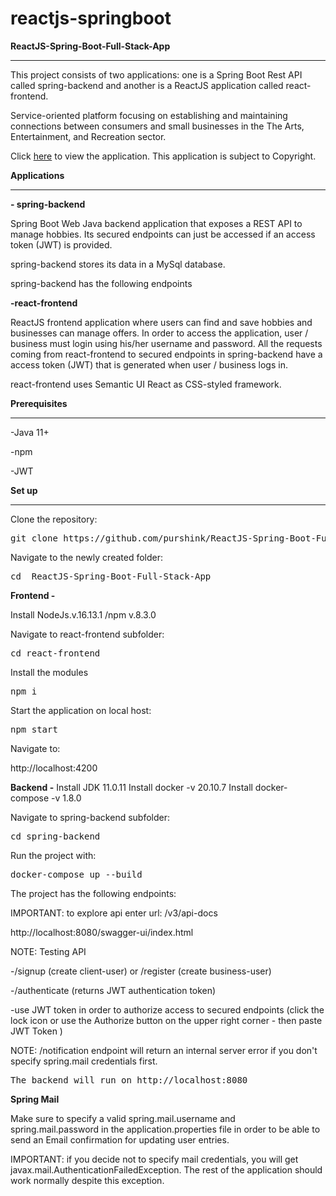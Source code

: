 # reactjs-springboot


<b>ReactJS-Spring-Boot-Full-Stack-App</b>
<hr>

This project consists of two applications: one is a Spring Boot Rest API
called spring-backend and another is a ReactJS application called
react-frontend.

Service-oriented platform focusing on establishing and maintaining
connections between consumers and small businesses in the The Arts,
Entertainment, and Recreation sector.

Click [here](https://www.hobbie.ch) to view the application.
This application is subject to Copyright.

<b>Applications</b>
<hr>

 <b> - spring-backend</b>

Spring Boot Web Java backend application that exposes a REST API to
manage hobbies. Its secured endpoints can just be accessed if an access
token (JWT) is provided.

spring-backend stores its data in a MySql database.

spring-backend has the following endpoints


<b>-react-frontend</b>

ReactJS frontend application where users can find and save hobbies and businesses can manage offers. In order to access the application, user / business must login using his/her username and password.  All the requests coming from react-frontend to secured endpoints in spring-backend have a access token (JWT) that is generated when user / business logs in.

react-frontend uses Semantic UI React as CSS-styled framework.

<b>Prerequisites</b>
<hr>

-Java 11+

-npm

-JWT 

<b>Set up</b>

<hr></hr>

Clone the repository:

<pre>git clone https://github.com/purshink/ReactJS-Spring-Boot-Full-Stack-App.git</pre>

Navigate to the newly created folder:

<pre>cd  ReactJS-Spring-Boot-Full-Stack-App</pre>
 

<b>Frontend -</b>

Install NodeJs.v.16.13.1 /npm v.8.3.0

Navigate to react-frontend subfolder:
 
<pre>cd react-frontend</pre>

Install the modules

<pre>npm i</pre>

Start the application on local host:

<pre>npm start</pre>

Navigate to:

http://localhost:4200

 
<b>Backend -</b>
Install JDK 11.0.11
Install docker -v 20.10.7
Install docker-compose -v 1.8.0

Navigate to spring-backend subfolder:

<pre>cd spring-backend</pre>

Run the project with:

<pre>docker-compose up --build</pre>


The project has the following endpoints:

IMPORTANT: to explore api enter url:  /v3/api-docs

http://localhost:8080/swagger-ui/index.html


NOTE: Testing API 

-/signup (create client-user) or /register (create business-user)

-/authenticate (returns JWT authentication token)

-use JWT token in order to authorize access to secured endpoints (click the lock icon or use the Authorize button on the upper right corner - then paste JWT Token )

NOTE: /notification endpoint will return an internal server error if you don't specify spring.mail credentials first.

<pre>The backend will run on http://localhost:8080 </pre>

<b>Spring Mail</b>

Make sure to specify a valid spring.mail.username and spring.mail.password in the application.properties file in order to be able to send an Email confirmation for updating user entries.

IMPORTANT: if you decide not to specify mail credentials, you will get javax.mail.AuthenticationFailedException. The rest of the application should work normally despite this exception.

